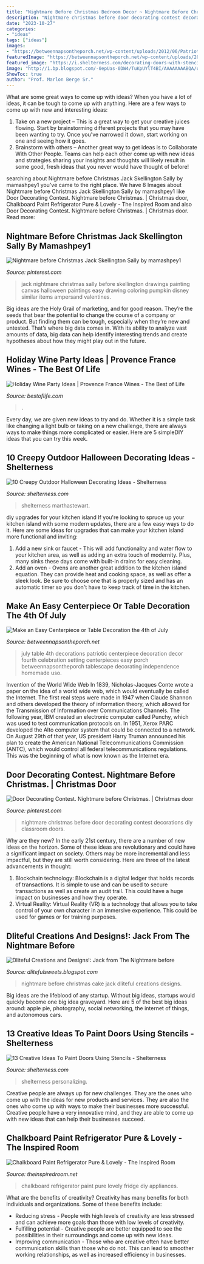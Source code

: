 ```yaml
---
title: "Nightmare Before Christmas Bedroom Decor ~ Nightmare Before Christmas Cake Jack Dliteful Creations Designs"
description: "Nightmare christmas before door decorating contest decorations diy classroom doors"
date: "2023-10-27"
categories:
- "ideas"
tags: ["ideas"]
images:
- "https://betweennapsontheporch.net/wp-content/uploads/2012/06/Patriotic-Table-Setting-a_wm1.jpg"
featuredImage: "https://betweennapsontheporch.net/wp-content/uploads/2012/06/Patriotic-Table-Setting-a_wm1.jpg"
featured_image: "https://i.shelterness.com/decorating-doors-with-stencils-8.jpg"
image: "http://1.bp.blogspot.com/-0epUas-0DW4/TuKpUYlT4BI/AAAAAAAABQA/unqKh3lFqHs/s1600/389523_2781198739255_1536791529_2925793_2103194665_n.jpg"
ShowToc: true
author: "Prof. Marlon Berge Sr."
---
```



What are some great ways to come up with ideas?
When you have a lot of ideas, it can be tough to come up with anything. Here are a few ways to come up with new and interesting ideas: 
1. Take on a new project – This is a great way to get your creative juices flowing. Start by brainstorming different projects that you may have been wanting to try. Once you’ve narrowed it down, start working on one and seeing how it goes. 
2. Brainstorm with others – Another great way to get ideas is to Collaborate With Other People. Teams can help each other come up with new ideas and strategies.sharing your insights and thoughts will likely result in some good, fresh ideas that you never would have thought of before! 

	

		
searching about Nightmare before Christmas Jack Skellington Sally by mamashpey1 you've came to the right place. We have 8 Images about Nightmare before Christmas Jack Skellington Sally by mamashpey1 like Door Decorating Contest. Nightmare before Christmas. | Christmas door, Chalkboard Paint Refrigerator Pure &amp; Lovely - The Inspired Room and also Door Decorating Contest. Nightmare before Christmas. | Christmas door. Read more:
		
    
## Nightmare Before Christmas Jack Skellington Sally By Mamashpey1

<img loading=lazy src="https://i.pinimg.com/736x/5a/c3/af/5ac3afca5489962bbe2e23e92c6d0ac1--jack-skellington-nightmare-before-christmas.jpg" onerror="this.onerror=null;this.src='https://tse4.mm.bing.net/th?id=OIP.mLYFFTEBO30-wngb9v38DAHaKr&amp;pid=15.1';" alt="Nightmare before Christmas Jack Skellington Sally by mamashpey1">

_Source: pinterest.com_

>jack nightmare christmas sally before skellington drawings painting canvas halloween paintings easy drawing coloring pumpkin disney similar items ampersand valentines. 

	

Big ideas are the Holy Grail of marketing, and for good reason. They’re the seeds that bear the potential to change the course of a company or product. But finding them can be tough, especially when they’re new and untested. That’s where big data comes in. With its ability to analyze vast amounts of data, big data can help identify interesting trends and create hypotheses about how they might play out in the future.

    
## Holiday Wine Party Ideas | Provence France Wines - The Best Of Life

<img loading=lazy src="https://bestoflife.com/wp-content/uploads/2017/12/Best-Holiday-Wine-Party-Ideas-683x1024.jpg" onerror="this.onerror=null;this.src='https://tse1.mm.bing.net/th?id=OIP.EI0YFU-HEU6z1ZskWTVGAAHaLG&amp;pid=15.1';" alt="Holiday Wine Party Ideas | Provence France Wines - The Best of Life">

_Source: bestoflife.com_

>. 

	

Every day, we are given new ideas to try and do. Whether it is a simple task like changing a light bulb or taking on a new challenge, there are always ways to make things more complicated or easier. Here are 5 simpleDIY ideas that you can try this week.

    
## 10 Creepy Outdoor Halloween Decorating Ideas - Shelterness

<img loading=lazy src="https://i.shelterness.com/cool-outdoor-halloween-decorations-10.jpg" onerror="this.onerror=null;this.src='https://tse4.mm.bing.net/th?id=OIP.p9AoXqezqCEEFi91Iqu4YAHaJQ&amp;pid=15.1';" alt="10 Creepy Outdoor Halloween Decorating Ideas - Shelterness">

_Source: shelterness.com_

>shelterness marthastewart. 

	

diy upgrades for your kitchen island
If you're looking to spruce up your kitchen island with some modern updates, there are a few easy ways to do it. Here are some ideas for upgrades that can make your kitchen island more functional and inviting: 
1. Add a new sink or faucet - This will add functionality and water flow to your kitchen area, as well as adding an extra touch of modernity. Plus, many sinks these days come with built-in drains for easy cleaning. 
2. Add an oven - Ovens are another great addition to the kitchen island equation. They can provide heat and cooking space, as well as offer a sleek look. Be sure to choose one that is properly sized and has an automatic timer so you don't have to keep track of time in the kitchen. 

    
## Make An Easy Centerpiece Or Table Decoration The 4th Of July

<img loading=lazy src="https://betweennapsontheporch.net/wp-content/uploads/2012/06/Patriotic-Table-Setting-a_wm1.jpg" onerror="this.onerror=null;this.src='https://tse1.mm.bing.net/th?id=OIP.u6t06L2ve3DQbuc6T8y58AHaLS&amp;pid=15.1';" alt="Make an Easy Centerpiece or Table Decoration the 4th of July">

_Source: betweennapsontheporch.net_

>july table 4th decorations patriotic centerpiece decoration decor fourth celebration setting centerpieces easy porch betweennapsontheporch tablescape decorating independence homemade uso. 

	

Invention of the World Wide Web
In 1839, Nicholas-Jacques Conte wrote a paper on the idea of a world wide web, which would eventually be called the Internet. The first real steps were made in 1947 when Claude Shannon and others developed the theory of information theory, which allowed for the Transmission of Information over Communications Channels. The following year, IBM created an electronic computer called Punchy, which was used to test communication protocols on. In 1951, Xerox PARC developed the Alto computer system that could be connected to a network. On August 29th of that year, US president Harry Truman announced his plan to create the American National Telecommunications Commission (ANTC), which would control all federal telecommunications regulations. This was the beginning of what is now known as the Internet era.

    
## Door Decorating Contest. Nightmare Before Christmas. | Christmas Door

<img loading=lazy src="https://i.pinimg.com/736x/cf/73/64/cf7364021d6e3767679a5e41a259c1ed.jpg" onerror="this.onerror=null;this.src='https://tse1.mm.bing.net/th?id=OIP.cIy0xgZaHdK8IRRKa6_EtQHaJ3&amp;pid=15.1';" alt="Door Decorating Contest. Nightmare before Christmas. | Christmas door">

_Source: pinterest.com_

>nightmare christmas before door decorating contest decorations diy classroom doors. 

	

Why are they new?
In the early 21st century, there are a number of new ideas on the horizon. Some of these ideas are revolutionary and could have a significant impact on society. Others may be more incremental and less impactful, but they are still worth considering. Here are three of the latest advancements in thought: 
1) Blockchain technology: Blockchain is a digital ledger that holds records of transactions. It is simple to use and can be used to secure transactions as well as create an audit trail. This could have a huge impact on businesses and how they operate. 
2) Virtual Reality: Virtual Reality (VR) is a technology that allows you to take control of your own character in an immersive experience. This could be used for games or for training purposes.

    
## Dliteful Creations And Designs!: Jack From The Nightmare Before

<img loading=lazy src="http://1.bp.blogspot.com/-0epUas-0DW4/TuKpUYlT4BI/AAAAAAAABQA/unqKh3lFqHs/s1600/389523_2781198739255_1536791529_2925793_2103194665_n.jpg" onerror="this.onerror=null;this.src='https://tse1.mm.bing.net/th?id=OIP.50_sEAy1pgNQ70rxKQXePgHaJ6&amp;pid=15.1';" alt="Dliteful Creations and Designs!: Jack from The Nightmare before">

_Source: dlitefulsweets.blogspot.com_

>nightmare before christmas cake jack dliteful creations designs. 

	

Big ideas are the lifeblood of any startup. Without big ideas, startups would quickly become one big idea graveyard. Here are 5 of the best big ideas around: apple pie, photography, social networking, the internet of things, and autonomous cars.

    
## 13 Creative Ideas To Paint Doors Using Stencils - Shelterness

<img loading=lazy src="https://i.shelterness.com/decorating-doors-with-stencils-8.jpg" onerror="this.onerror=null;this.src='https://tse3.mm.bing.net/th?id=OIP.86p1qDZR1wOqE9Z6LBrwxgAAAA&amp;pid=15.1';" alt="13 Creative Ideas To Paint Doors Using Stencils - Shelterness">

_Source: shelterness.com_

>shelterness personalizing. 

	

Creative people are always up for new challenges. They are the ones who come up with the ideas for new products and services. They are also the ones who come up with ways to make their businesses more successful. Creative people have a very innovative mind, and they are able to come up with new ideas that can help their businesses succeed.

    
## Chalkboard Paint Refrigerator Pure &amp; Lovely - The Inspired Room

<img loading=lazy src="https://theinspiredroom.net/wp-content/uploads/2011/03/Pure-Lovely-chalkboard_fridge_redo_11.14.jpg" onerror="this.onerror=null;this.src='https://tse2.mm.bing.net/th?id=OIP.r0YmebWRHeLF0FeUyP9I7wHaLH&amp;pid=15.1';" alt="Chalkboard Paint Refrigerator Pure &amp; Lovely - The Inspired Room">

_Source: theinspiredroom.net_

>chalkboard refrigerator paint pure lovely fridge diy appliances. 

	

What are the benefits of creativity?
Creativity has many benefits for both individuals and organizations. Some of these benefits include: 
- Reducing stress - People with high levels of creativity are less stressed and can achieve more goals than those with low levels of creativity. 
- Fulfilling potential - Creative people are better equipped to see the possibilities in their surroundings and come up with new ideas. 
- Improving communication - Those who are creative often have better communication skills than those who do not. This can lead to smoother working relationships, as well as increased efficiency in businesses.

